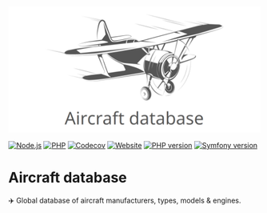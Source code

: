 <p align="center">
    <img src="logo.png" alt="">
</p>

[![Node.js](https://github.com/jbroutier/aircraft-database/actions/workflows/node.yml/badge.svg)](https://github.com/jbroutier/aircraft-database/actions/workflows/node.yml)
[![PHP](https://github.com/jbroutier/aircraft-database/actions/workflows/php.yml/badge.svg)](https://github.com/jbroutier/aircraft-database/actions/workflows/php.yml)
[![Codecov](https://codecov.io/gh/jbroutier/aircraft-database/branch/master/graph/badge.svg?token=1NSIYQDVJQ)](https://codecov.io/gh/jbroutier/aircraft-database)
[![Website](https://img.shields.io/website?url=https%3A%2F%2Faircraft-database.com?logo=)](https://aircraft-database.com)
[![PHP version](https://img.shields.io/badge/php-8.1-787cb5?logo=php)](https://github.com/jbroutier/aircraft-database)
[![Symfony version](https://img.shields.io/badge/symfony-6.0-000000?logo=symfony)](https://github.com/jbroutier/aircraft-database)

# Aircraft database

✈️ Global database of aircraft manufacturers, types, models & engines.
